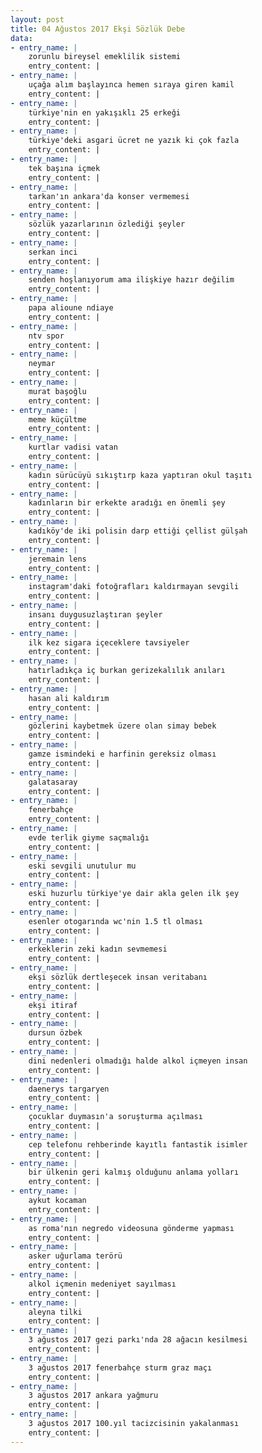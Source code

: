 ```yaml
---
layout: post
title: 04 Ağustos 2017 Ekşi Sözlük Debe
data:
- entry_name: |
    zorunlu bireysel emeklilik sistemi
    entry_content: |
- entry_name: |
    uçağa alım başlayınca hemen sıraya giren kamil
    entry_content: |
- entry_name: |
    türkiye'nin en yakışıklı 25 erkeği
    entry_content: |
- entry_name: |
    türkiye'deki asgari ücret ne yazık ki çok fazla
    entry_content: |
- entry_name: |
    tek başına içmek
    entry_content: |
- entry_name: |
    tarkan'ın ankara'da konser vermemesi
    entry_content: |
- entry_name: |
    sözlük yazarlarının özlediği şeyler
    entry_content: |
- entry_name: |
    serkan inci
    entry_content: |
- entry_name: |
    senden hoşlanıyorum ama ilişkiye hazır değilim
    entry_content: |
- entry_name: |
    papa alioune ndiaye
    entry_content: |
- entry_name: |
    ntv spor
    entry_content: |
- entry_name: |
    neymar
    entry_content: |
- entry_name: |
    murat başoğlu
    entry_content: |
- entry_name: |
    meme küçültme
    entry_content: |
- entry_name: |
    kurtlar vadisi vatan
    entry_content: |
- entry_name: |
    kadın sürücüyü sıkıştırp kaza yaptıran okul taşıtı
    entry_content: |
- entry_name: |
    kadınların bir erkekte aradığı en önemli şey
    entry_content: |
- entry_name: |
    kadıköy'de iki polisin darp ettiği çellist gülşah
    entry_content: |
- entry_name: |
    jeremain lens
    entry_content: |
- entry_name: |
    instagram'daki fotoğrafları kaldırmayan sevgili
    entry_content: |
- entry_name: |
    insanı duygusuzlaştıran şeyler
    entry_content: |
- entry_name: |
    ilk kez sigara içeceklere tavsiyeler
    entry_content: |
- entry_name: |
    hatırladıkça iç burkan gerizekalılık anıları
    entry_content: |
- entry_name: |
    hasan ali kaldırım
    entry_content: |
- entry_name: |
    gözlerini kaybetmek üzere olan simay bebek
    entry_content: |
- entry_name: |
    gamze ismindeki e harfinin gereksiz olması
    entry_content: |
- entry_name: |
    galatasaray
    entry_content: |
- entry_name: |
    fenerbahçe
    entry_content: |
- entry_name: |
    evde terlik giyme saçmalığı
    entry_content: |
- entry_name: |
    eski sevgili unutulur mu
    entry_content: |
- entry_name: |
    eski huzurlu türkiye'ye dair akla gelen ilk şey
    entry_content: |
- entry_name: |
    esenler otogarında wc'nin 1.5 tl olması
    entry_content: |
- entry_name: |
    erkeklerin zeki kadın sevmemesi
    entry_content: |
- entry_name: |
    ekşi sözlük dertleşecek insan veritabanı
    entry_content: |
- entry_name: |
    ekşi itiraf
    entry_content: |
- entry_name: |
    dursun özbek
    entry_content: |
- entry_name: |
    dini nedenleri olmadığı halde alkol içmeyen insan
    entry_content: |
- entry_name: |
    daenerys targaryen
    entry_content: |
- entry_name: |
    çocuklar duymasın'a soruşturma açılması
    entry_content: |
- entry_name: |
    cep telefonu rehberinde kayıtlı fantastik isimler
    entry_content: |
- entry_name: |
    bir ülkenin geri kalmış olduğunu anlama yolları
    entry_content: |
- entry_name: |
    aykut kocaman
    entry_content: |
- entry_name: |
    as roma'nın negredo videosuna gönderme yapması
    entry_content: |
- entry_name: |
    asker uğurlama terörü
    entry_content: |
- entry_name: |
    alkol içmenin medeniyet sayılması
    entry_content: |
- entry_name: |
    aleyna tilki
    entry_content: |
- entry_name: |
    3 ağustos 2017 gezi parkı'nda 28 ağacın kesilmesi
    entry_content: |
- entry_name: |
    3 ağustos 2017 fenerbahçe sturm graz maçı
    entry_content: |
- entry_name: |
    3 ağustos 2017 ankara yağmuru
    entry_content: |
- entry_name: |
    3 ağustos 2017 100.yıl tacizcisinin yakalanması
    entry_content: |
---
```

